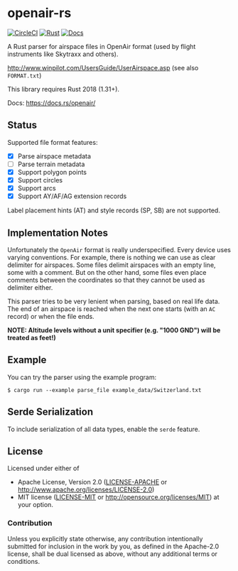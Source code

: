 # openair-rs

[![CircleCI][circle-ci-badge]][circle-ci]
[![Rust][rust-badge]][github]
[![Docs][docs-badge]][docs]

A Rust parser for airspace files in OpenAir format (used by flight instruments
like Skytraxx and others).

http://www.winpilot.com/UsersGuide/UserAirspace.asp (see also `FORMAT.txt`)

This library requires Rust 2018 (1.31+).

Docs: https://docs.rs/openair/


## Status

Supported file format features:

- [x] Parse airspace metadata
- [ ] Parse terrain metadata
- [x] Support polygon points
- [x] Support circles
- [x] Support arcs
- [x] Support AY/AF/AG extension records

Label placement hints (AT) and style records (SP, SB) are not supported.


## Implementation Notes

Unfortunately the `OpenAir` format is really underspecified. Every device
uses varying conventions. For example, there is nothing we can use as clear
delimiter for airspaces. Some files delimit airspaces with an empty line,
some with a comment. But on the other hand, some files even place comments
between the coordinates so that they cannot be used as delimiter either.

This parser tries to be very lenient when parsing, based on real life data.
The end of an airspace is reached when the next one starts (with an `AC`
record) or when the file ends.

**NOTE: Altitude levels without a unit specifier (e.g. "1000 GND") will be
treated as feet!)**


## Example

You can try the parser using the example program:

    $ cargo run --example parse_file example_data/Switzerland.txt


## Serde Serialization

To include serialization of all data types, enable the `serde` feature.


## License

Licensed under either of

 * Apache License, Version 2.0 ([LICENSE-APACHE](LICENSE-APACHE) or
   http://www.apache.org/licenses/LICENSE-2.0)
 * MIT license ([LICENSE-MIT](LICENSE-MIT) or
   http://opensource.org/licenses/MIT) at your option.

### Contribution

Unless you explicitly state otherwise, any contribution intentionally submitted
for inclusion in the work by you, as defined in the Apache-2.0 license, shall
be dual licensed as above, without any additional terms or conditions.


<!-- Badges -->
[circle-ci]: https://circleci.com/gh/dbrgn/openair-rs/tree/master
[circle-ci-badge]: https://circleci.com/gh/dbrgn/openair-rs/tree/master.svg?style=shield
[github]: https://github.com/dbrgn/openair-rs
[rust-badge]: https://img.shields.io/badge/rust-2018%2B-blue.svg?maxAge=3600
[docs]: https://docs.rs/openair/
[docs-badge]: https://img.shields.io/badge/docs-docs.rs-yellow.svg?maxAge=3600
